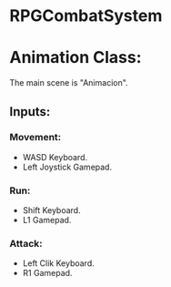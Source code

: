 # RPGCombatSystem
 
# Animation Class:

The main scene is "Animacion".

## Inputs:
### Movement: 
- WASD Keyboard.
- Left Joystick Gamepad.
### Run:
- Shift Keyboard.
- L1 Gamepad.
### Attack:
- Left Clik Keyboard.
- R1 Gamepad.
